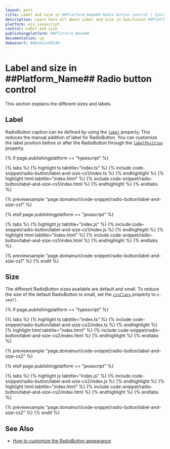 ```yaml
---
layout: post
title: Label and size in ##Platform_Name## Radio button control | Syncfusion
description: Learn here all about Label and size in Syncfusion ##Platform_Name## Radio button control of Syncfusion Essential JS 2 and more.
platform: ej2-javascript
control: Label and size 
publishingplatform: ##Platform_Name##
documentation: ug
domainurl: ##DomainURL##
---
```


# Label and size in ##Platform_Name## Radio button control

This section explains the different sizes and labels.

## Label

RadioButton caption can be defined by using the [`label`](../api/radio-button#label) property. This reduces the manual addition of label for RadioButton. You can customize the label position before or after the RadioButton through the [`labelPosition`](../api/radio-button#labelposition) property.

{% if page.publishingplatform == "typescript" %}

 {% tabs %}
{% highlight ts tabtitle="index.ts" %}
{% include code-snippet/radio-button/label-and-size-cs1/index.ts %}
{% endhighlight %}
{% highlight html tabtitle="index.html" %}
{% include code-snippet/radio-button/label-and-size-cs1/index.html %}
{% endhighlight %}
{% endtabs %}
        
{% previewsample "page.domainurl/code-snippet/radio-button/label-and-size-cs1" %}

{% elsif page.publishingplatform == "javascript" %}

{% tabs %}
{% highlight js tabtitle="index.js" %}
{% include code-snippet/radio-button/label-and-size-cs1/index.js %}
{% endhighlight %}
{% highlight html tabtitle="index.html" %}
{% include code-snippet/radio-button/label-and-size-cs1/index.html %}
{% endhighlight %}
{% endtabs %}

{% previewsample "page.domainurl/code-snippet/radio-button/label-and-size-cs1" %}
{% endif %}

## Size

The different RadioButton sizes available are default and small. To reduce the size of the default RadioButton to small, set the [`cssClass`](../api/radio-button#cssclass) property to `e-small`.

{% if page.publishingplatform == "typescript" %}

 {% tabs %}
{% highlight ts tabtitle="index.ts" %}
{% include code-snippet/radio-button/label-and-size-cs2/index.ts %}
{% endhighlight %}
{% highlight html tabtitle="index.html" %}
{% include code-snippet/radio-button/label-and-size-cs2/index.html %}
{% endhighlight %}
{% endtabs %}
        
{% previewsample "page.domainurl/code-snippet/radio-button/label-and-size-cs2" %}

{% elsif page.publishingplatform == "javascript" %}

{% tabs %}
{% highlight js tabtitle="index.js" %}
{% include code-snippet/radio-button/label-and-size-cs2/index.js %}
{% endhighlight %}
{% highlight html tabtitle="index.html" %}
{% include code-snippet/radio-button/label-and-size-cs2/index.html %}
{% endhighlight %}
{% endtabs %}

{% previewsample "page.domainurl/code-snippet/radio-button/label-and-size-cs2" %}
{% endif %}

## See Also

* [How to customize the RadioButton appearance](./how-to/customize-radiobutton-appearance)
